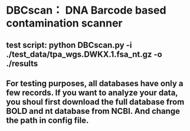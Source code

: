 # DBCscan： DNA Barcode based contamination scanner

## test script: python DBCscan.py -i ./test_data/tpa_wgs.DWKX.1.fsa_nt.gz -o ./results

## For testing purposes, all databases have only a few records. If you want to analyze your data, you shoul first download the full database from BOLD and nt database from NCBI. And change the path in config file.
